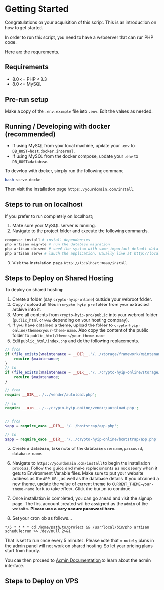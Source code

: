 # Getting Started

Congratulations on your acquisition of this script. This is an introduction on how to get started.

In order to run this script, you need to have a webserver that can run PHP code. 

Here are the requirements.

## Requirements
*  8.0 <= PHP < 8.3
* 8.0 <= MySQL

## Pre-run setup
Make a copy of the `.env.example` file into `.env`. Edit the values as needed.

## Running / Developing with docker (recommended)

* If using MySQL from your local machine, update your `.env` to `DB_HOST=host.docker.internal`.
* If using MySQL from the docker compose, update your `.env` to `DB_HOST=database`.

To develop with docker, simply run the following command
```bash
bash serve-docker
```

Then visit the installation page `https://yourdomain.com/install`.

## Steps to run on localhost
If you prefer to run completely on localhost;
1. Make sure your MySQL server is running.
2. Navigate to the project folder and execute the following commands.
```bash
composer install # install dependencies
php artisan migrate # run the database migration
php artisan db:seed # seed the system with some important default data
php artisan serve # lauch the application. Usually live at http://localhost:8000.

```
3. Visit the installation page `http://localhost:8000/install`

## Steps to Deploy on Shared Hosting
To deploy on shared hosting:
1. Create a folder (say `crypto-hyip-online`) outside your webroot folder.
2. Copy / upload all files in `crypto-hyip-pro` folder from your extracted archive into it.
3. Move all contents from `crypto-hyip-pro/public` into your webroot  folder (`public_html` or `www` depending on your hosting company).
4. If you have obtained a theme, upload the folder to `crypto-hyip-online/themes/your-theme-name`. Also copy the content of the public folder to `public_html/themes/your-theme-name`
5. Edit `public_html/index.php` and do the following replacements.

```php
// from 
if (file_exists($maintenance = __DIR__.'/../storage/framework/maintenance.php')) {
    require $maintenance;
}
// to
if (file_exists($maintenance = __DIR__.'/../crypto-hyip-online/storage/framework/maintenance.php')) {
    require $maintenance;
}

// from
require __DIR__.'/../vendor/autoload.php';

// to
require __DIR__.'/../crypto-hyip-online/vendor/autoload.php';


// from 
$app = require_once __DIR__.'/../bootstrap/app.php';

// to 
$app = require_once __DIR__.'/../crypto-hyip-online/bootstrap/app.php';

```

5. Create a database, take note of the database `username`, `password`, `database name`.

6. Navigate to `https://yourdomain.com/install` to begin the installation process. Follow the guide and make replacements as necessary when it gets to Environment Variable files. Make sure to put your website address as the `APP_URL`, as well as the database details. If you obtained a new theme, update the value of current theme to `CURRENT_THEME=your-theme-name` for it to take effect. Click the button to continue.

7. Once installation is completed, you can go ahead and visit the signup page. The first account created will be assigned as the `admin` of the website. **Please use a very secure password here.**

8. Set your cron job as follows...
```
*/5 * * * * cd /home/path/to/project && /usr/local/bin/php artisan schedule:run >> /dev/null 2>&1

```
That is set to run once every 5 minutes. Please note that `minutely` plans in the admin panel will not work on shared hosting. So let your pricing plans start from hourly.


You can then proceed to [Admin Documentation](../02-admin-dashboard/README.md) to learn about the admin interface.

## Steps to Deploy on VPS

